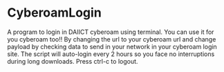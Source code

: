 # CyberoamLogin
A program to login in DAIICT cyberoam using terminal.
You can use it for you cyberoam too!! By changing the url to your cyberoam url and change payload by checking data to send in your network in your cyberoam login site.
The script will auto-login every 2 hours so you face no interruptions during long downloads.
Press ctrl-c to logout.